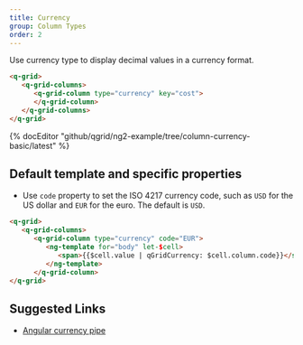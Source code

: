 ```yaml
---
title: Currency
group: Column Types
order: 2
---
```


Use currency type to display decimal values in a currency format.

```html
<q-grid>
   <q-grid-columns>
      <q-grid-column type="currency" key="cost">
      </q-grid-column>
   </q-grid-columns>
</q-grid>
```

{% docEditor "github/qgrid/ng2-example/tree/column-currency-basic/latest" %}

## Default template and specific properties

* Use `code` property to set the ISO 4217 currency code, such as `USD` for the US dollar and `EUR` for the euro. The default is `USD`.

```html
<q-grid>
   <q-grid-columns>
      <q-grid-column type="currency" code="EUR">
         <ng-template for="body" let-$cell>	
            <span>{{$cell.value | qGridCurrency: $cell.column.code}}</span>
         </ng-template>
      </q-grid-column>
</q-grid>
```

## Suggested Links

* [Angular currency pipe](https://angular.io/api/common/CurrencyPipe)